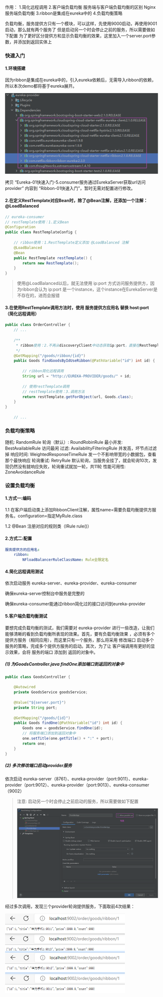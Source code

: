 作用：
1.简化远程调用
2.客户端负载均衡
服务端与客户端负载均衡的区别
Nginx服务端负载均衡
3.ribbon是集成在eureka中的
4.负载均衡策略


负载均衡，服务提供方只有一个模块，可以这样，先使用9000启动，再使用9001启动，那么就有两个服务了
但是启动另一个时会停止之前的服务，所以需要做如下配置
为了更好区分提供方和显示负载均衡的效果，这里加入一个server.port参数，并添加到返回实体上

### 快速入门
#### 1.环境搭建

因为ribbon是集成在eureka中的，引入eureka依赖后，无需导入ribbon的依赖，所以本次demo都将基于eureka展开。

![](ribbon/image-20220621083752731.png)

拷贝 “Eureka-01快速入门-5.consumer服务通过EurekaServer获取url访问provider” 内容到 “Ribbon-01快速入门”，暂时无需对配置进行修改。



#### 2.在定义RestTemplate对应Bean时，除了@Bean注解，还添加一个注解：@LoadBalanced
```java
// eureka-consumer
// restTemplate使用：1.定义Bean
@Configuration
public class RestTemplateConfig {

    // ribbon使用：1.RestTemplate定义添加 @LoadBalanced 注解
    @LoadBalanced
    @Bean
    public RestTemplate restTemplate() {
        return new RestTemplate();
    }
}

```
> 使用@LoadBalanced以后，就无法使用 ip:port 方式访问服务提供方，因为ribbon会认为 ip:port 是一个instance，这个instance在EurekaServer是不存在的，进而会报错


#### 3.在使用RestTemplate调用方法时，使用 服务提供方应用名 替换 host:port （简化远程调用）
```java
public class OrderController {
    // ...
    
    /**
     * ribbon使用：2.不再从discoveryClient中动态获取ip:port，直接在RestTemplate方法调用中使用 服务应用名 替换 ip:port (简化远程调用)
     */
    @GetMapping("/goods/ribbon/{id}")
    public Goods findGoodsByIdUseRibbon(@PathVariable("id") int id) {

        // ribbon简化远程调用
        String url = "http://EUREKA-PROVIDER/goods/" + id;

        // 使用restTemplate调用
        // restTemplate使用：3.调用方法
        return restTemplate.getForObject(url, Goods.class);
    }
}

    // ...
```


### 负载均衡策略
随机: RandomRule
轮询（默认）: RoundRobinRule
最小并发: BestAvailableRule 访问最闲
过滤: AvailabilityFilteringRule 并发高，坏节点过滤掉
响应时间: WeightedResponseTimeRule 发一个不影响带宽的小数据包，查看那个最快响应
轮询重试: RetryRule 默认轮询，当服务全挂了，就会轮询10次，发现仍然没有就响应失败，轮询重试就加一轮，共11轮
性能可用性: ZoneAvoidanceRule 

### 设置负载均衡
#### 1.方式一:编码
1.1 在客户端启动类上添加RibbonClient注解，属性name=需要负载均衡提供方服务名，configuration=指定MyRule.class

1.2 @Bean 注册对应的规则类（IRule rule()）

#### 2.方式二:配置
```yaml
服务提供方的应用名:
    ribbon:
        NFloadBalancerRuleClassName: Rule全限定名
```




#### 4.简化远程调用测试
依次启动服务 eureka-server、eureka-provider、eureka-consumer

确保eureka-server控制台中服务是完整的

确保eureka-consumer能通过ribbon简化过的接口访问到eureka-provider


#### 5.客户端负载均衡测试
要想完成负载均衡的测试，我们需要对 eureka-provider 进行一些改造，让我们能够清晰的看到负载均衡所表现的效果。首先，要有负载均衡效果
，必须有多个提供方服务（相同应用），而这里只有一个服务，那么将采用 修改端口 启动多个服务的策略，完成多个提供方服务的启动。其次，为了让
客户端调用有更好的显示效果，会将 服务的端口 添加到 返回的对象中。

##### (1) 为GoodsController.java findOne添加端口到返回的对象中
```java
public class GoodsController {

    @Autowired
    private GoodsService goodsService;

    @Value("${server.port}")
    private String port;

    @GetMapping("/goods/{id}")
    public Goods findOne(@PathVariable("id") int id) {
        Goods one = goodsService.findOne(id);
        // 将服务端口添加到返回对象中
        one.setTitle(one.getTitle() + ":" + port);
        return one;
    }
}
```

##### (2) 多次修改端口启动provider服务
依次启动 eureka-server（8761）、eureka-provider（port:9011）、eureka-provider（port:9012）、eureka-provider（port:9013）、eureka-consumer（9002）

> 注意: 启动另一个时会停止之前启动的服务，所以需要做如下配置
>
> ![](ribbon/image-20220621094704184.png)

经过多次调用，发现三个provider轮询提供服务，下面取前4次结果：

![](ribbon/image-20220621095521296.png)



